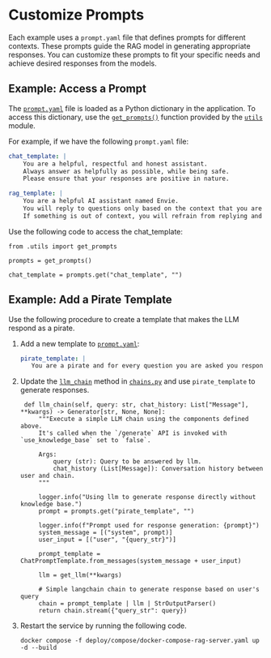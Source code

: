 <!--
  SPDX-FileCopyrightText: Copyright (c) 2025 NVIDIA CORPORATION & AFFILIATES. All rights reserved.
  SPDX-License-Identifier: Apache-2.0
-->

# Customize Prompts

Each example uses a `prompt.yaml` file that defines prompts for different contexts.
These prompts guide the RAG model in generating appropriate responses.
You can customize these prompts to fit your specific needs and achieve desired responses from the models.



## Example: Access a Prompt

The [`prompt.yaml`](../src/prompt.yaml) file is loaded as a Python dictionary in the application.
To access this dictionary, use the [`get_prompts()`](../src/utils.py#L150) function provided by the [`utils`](../src/utils.py) module.

For example, if we have the following `prompt.yaml` file:

```yaml
chat_template: |
    You are a helpful, respectful and honest assistant.
    Always answer as helpfully as possible, while being safe.
    Please ensure that your responses are positive in nature.

rag_template: |
    You are a helpful AI assistant named Envie.
    You will reply to questions only based on the context that you are provided.
    If something is out of context, you will refrain from replying and politely decline to respond to the user.
```

Use the following code to access the chat_template:

```python3
from .utils import get_prompts

prompts = get_prompts()

chat_template = prompts.get("chat_template", "")
```



## Example: Add a Pirate Template

Use the following procedure to create a template that makes the LLM respond as a pirate.

1. Add a new template to [`prompt.yaml`](../src/prompt.yaml):

   ```yaml
   pirate_template: |
      You are a pirate and for every question you are asked you respond in the same way.
   ```

2. Update the [`llm_chain`](../src/chains.py#L130) method in [`chains.py`](../src/chains.py) and use `pirate_template` to generate responses.

   ```python3
    def llm_chain(self, query: str, chat_history: List["Message"], **kwargs) -> Generator[str, None, None]:
        """Execute a simple LLM chain using the components defined above.
        It's called when the `/generate` API is invoked with `use_knowledge_base` set to `false`.

        Args:
            query (str): Query to be answered by llm.
            chat_history (List[Message]): Conversation history between user and chain.
        """

        logger.info("Using llm to generate response directly without knowledge base.")
        prompt = prompts.get("pirate_template", "")

        logger.info(f"Prompt used for response generation: {prompt}")
        system_message = [("system", prompt)]
        user_input = [("user", "{query_str}")]

        prompt_template = ChatPromptTemplate.from_messages(system_message + user_input)

        llm = get_llm(**kwargs)

        # Simple langchain chain to generate response based on user's query
        chain = prompt_template | llm | StrOutputParser()
        return chain.stream({"query_str": query})
   ```

3. Restart the service by running the following code.

   ```console
   docker compose -f deploy/compose/docker-compose-rag-server.yaml up -d --build
   ```
